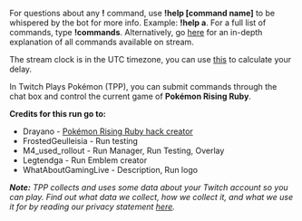 For questions about any **!** command, use **!help \[command name\]** to be whispered by the bot for more info. Example: **!help a**. For a full list of commands, type **!commands**. Alternatively, go [here](https://twitchplayspokemon.tv/commands) for an in-depth explanation of all commands available on stream.

The stream clock is in the UTC timezone, you can use [this](https://time.is/UTC) to calculate your delay.

In Twitch Plays Pokémon \(TPP\), you can submit commands through the chat box and control the current game of **Pokémon Rising Ruby**.

**Credits for this run go to:**
- Drayano - [Pokémon Rising Ruby hack creator](https://projectpokemon.org/home/forums/topic/38629-pok%C3%A9mon-rising-ruby-and-sinking-sapphire/)
- FrostedGeulleisia - Run testing
- M4_used_rollout - Run Manager, Run Testing, Overlay
- Legtendga - Run Emblem creator
- WhatAboutGamingLive - Description, Run logo

***Note:*** *TPP collects and uses some data about your Twitch account so you can play. Find out what data we collect, how we collect it, and what we use it for by reading our privacy statement [here](https://github.com/TwitchPlaysPokemon/tpp-streamdocs/blob/master/privacy/privacy-statement.md).*